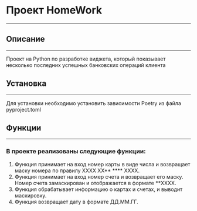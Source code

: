# Проект HomeWork
___

## Описание
___
Проект на Python по разработке виджета, который показывает несколько последних успешных банковских операций клиента

## Установка
___
Для установки необходимо установить зависимости Poetry из файла pyproject.toml

## Функции
___
### В проекте реализованы следующие функции:
1. Функция принимает на вход номер карты в виде
    числа и возвращает маску номера по правилу
    XXXX XX** **** XXXX.
2. Функция принимает на вход номер счета и возвращает его маску.
    Номер счета замаскирован и отображается в формате **XXXX.
3. Функция обрабатывает информацию о картах и счетах, и выводит маскировку.
4. Функция возвращает дату в формате ДД.ММ.ГГ.